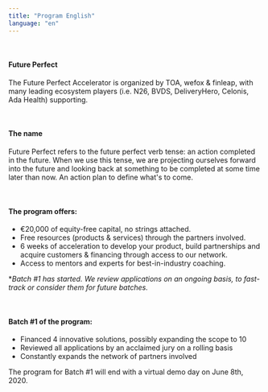 ```yaml
---
title: "Program English"
language: "en"
---
```

<br />

#### Future Perfect 

The Future Perfect Accelerator is organized by TOA, wefox & finleap, with many leading ecosystem players (i.e. N26, BVDS, DeliveryHero, Celonis, Ada Health) supporting.

<br />

#### The name

Future Perfect refers to the future perfect verb tense: an action completed in the future. When we use this tense, we are projecting ourselves forward into the future and looking back at something to be completed at some time later than now. An action plan to define what's to come.

<br />

#### The program offers:

- €20,000 of equity-free capital, no strings attached.
- Free resources (products & services) through the partners involved.
- 6 weeks of acceleration to develop your product, build partnerships and acquire customers & financing through access to our network.
- Access to mentors and experts for best-in-industry coaching.

**Batch #1 has started. We review applications on an ongoing basis, to fast-track or consider them for future batches.* <br />

<br />

#### Batch #1 of the program:

- Financed 4 innovative solutions, possibly expanding the scope to 10
- Reviewed all applications by an acclaimed jury on a rolling basis
- Constantly expands the network of partners involved

The program for Batch #1 will end with a virtual demo day on June 8th, 2020.
